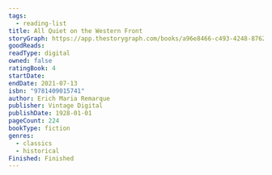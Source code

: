 ```yaml
---
tags:
  - reading-list
title: All Quiet on the Western Front
storyGraph: https://app.thestorygraph.com/books/a96e8466-c493-4248-8762-0771e9ecbc84
goodReads:
readType: digital
owned: false
ratingBook: 4
startDate:
endDate: 2021-07-13
isbn: "9781409015741"
author: Erich Maria Remarque
publisher: Vintage Digital
publishDate: 1928-01-01
pageCount: 224
bookType: fiction
genres:
  - classics
  - historical
Finished: Finished
---
```

